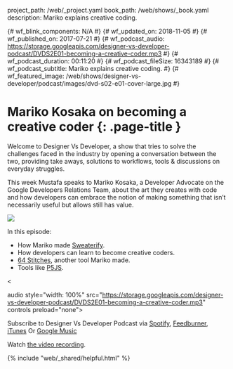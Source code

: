 project_path: /web/_project.yaml book_path: /web/shows/_book.yaml description: Mariko explains creative coding.

{# wf_blink_components: N/A #} {# wf_updated_on: 2018-11-05 #} {# wf_published_on: 2017-07-21 #} {# wf_podcast_audio: https://storage.googleapis.com/designer-vs-developer-podcast/DVDS2E01-becoming-a-creative-coder.mp3 #} {# wf_podcast_duration: 00:11:20 #} {# wf_podcast_fileSize: 16343189 #} {# wf_podcast_subtitle: Mariko explains creative coding. #} {# wf_featured_image: /web/shows/designer-vs-developer/podcast/images/dvd-s02-e01-cover-large.jpg #}

# Mariko Kosaka on becoming a creative coder {: .page-title }

Welcome to Designer Vs Developer, a show that tries to solve the challenges faced in the industry by opening a conversation between the two, providing take aways, solutions to workflows, tools & discussions on everyday struggles.

This week Mustafa speaks to Mariko Kosaka, a Developer Advocate on the Google Developers Relations Team, about the art they creates with code and how developers can embrace the notion of making something that isn’t necessarily useful but allows still has value.

<img
src="/web/shows/designer-vs-developer/podcast/images/dvd-s02-e01-cover.jpg"
class="attempt-right" />

In this episode:

* How Mariko made [Sweaterify](https://goo.gl/BMdgqN).
* How developers can learn to become creative coders.
* [64 Stitches](https://goo.gl/nzaV2N), another tool Mariko made.
* Tools like [P5JS](https://p5js.org/).

<

audio style="width: 100%" src="https://storage.googleapis.com/designer-vs-developer-podcast/DVDS2E01-becoming-a-creative-coder.mp3" controls preload="none">

Subscribe to Designer Vs Developer Podcast via
<a href="http://bit.ly/mustafaOnSpotify">Spotify</a>,
<a href="https://goo.gl/USHXv8">Feedburner</a>,
<a href="https://goo.gl/1E9U0G">iTunes</a> Or <a href="https://goo.gl/qCBlST"> Google Music</a>

Watch [ the video recording](https://www.youtube.com/playlist?list=PLNYkxOF6rcIC60856GnLEV5GQXMxc9ByJ).

{% include "web/_shared/helpful.html" %}